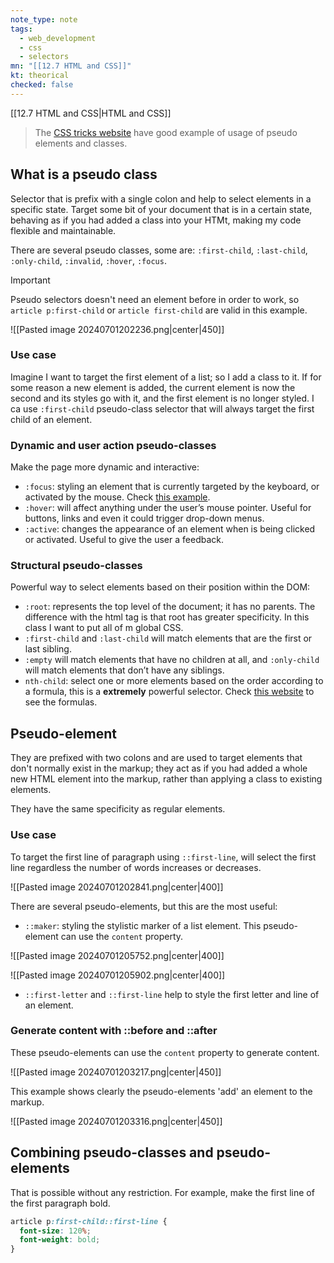 ```yaml
---
note_type: note
tags:
  - web_development
  - css
  - selectors
mn: "[[12.7 HTML and CSS]]"
kt: theorical
checked: false
---
```

[[12.7 HTML and CSS|HTML and CSS]]

>The [CSS tricks website](https://css-tricks.com/almanac/selectors/) have good example of usage of pseudo elements and classes. 

## What is a pseudo class
Selector that is prefix with a single colon and help to select elements in a specific state. Target some bit of your document that is in a certain state, behaving as if you had added a class into your HTMt, making my code flexible and maintainable. 

There are several pseudo classes, some are: `:first-child`, `:last-child`, `:only-child`, `:invalid`, `:hover`, `:focus`.

>[!important]
>Pseudo selectors doesn't need an element before in order to work, so `article p:first-child` or `article first-child` are valid in this example.
>
>![[Pasted image 20240701202236.png|center|450]]
### Use case
Imagine I want to target the first element of a list; so I add a class to it. If for some reason a new element is added, the current element is now the second and its styles go with it, and the first element is no longer styled. I ca use `:first-child` pseudo-class selector that will always target the first child of an element. 

### Dynamic and user action pseudo-classes
Make the page more dynamic and interactive:
- `:focus`: styling an element that is currently targeted by the keyboard, or activated by the mouse. Check [this example](https://css-tricks.com/almanac/selectors/f/focus/). 
- `:hover`: will affect anything under the user’s mouse pointer. Useful for buttons, links and even it could trigger drop-down menus. 
- `:active`: changes the appearance of an element when is being clicked or activated. Useful to give the user a feedback.

### Structural pseudo-classes
Powerful way to select elements based on their position within the DOM:
- `:root`: represents the top level of the document; it has no parents. The difference with the html tag is that root has greater specificity. In this class I want to put all of m global CSS. 
- `:first-child` and `:last-child` will match elements that are the first or last sibling.
- `:empty` will match elements that have no children at all, and `:only-child` will match elements that don’t have any siblings.
- `nth-child`: select one or more elements based on the order according to a formula, this is a **extremely** powerful selector.  Check [this website](https://css-tricks.com/almanac/selectors/n/nth-child/) to see the formulas. 

## Pseudo-element
They are prefixed with two colons and are used to target elements that don't normally exist in the markup; they act as if you had added a whole new HTML element into the markup, rather than applying a class to existing elements.

They have the same specificity as regular elements. 

### Use case
To target the first line of paragraph using `::first-line`, will select the first line regardless the number of words increases or decreases.

![[Pasted image 20240701202841.png|center|400]]

There are several pseudo-elements, but this are the most useful:
- `::maker`:  styling the stylistic marker of a list element. This pseudo-element can use the `content` property. 

![[Pasted image 20240701205752.png|center|400]]

![[Pasted image 20240701205902.png|center|400]]

- `::first-letter` and `::first-line` help to style the first letter and line of an element. 

### Generate content with ::before and ::after
These pseudo-elements can use the `content` property to generate content.

![[Pasted image 20240701203217.png|center|450]]

This example shows clearly the pseudo-elements 'add' an element to the markup.

![[Pasted image 20240701203316.png|center|450]]


## Combining pseudo-classes and pseudo-elements
That is possible without any restriction. For example, make the first line of the first paragraph bold.

```css
article p:first-child::first-line {
  font-size: 120%;
  font-weight: bold;
}
```


